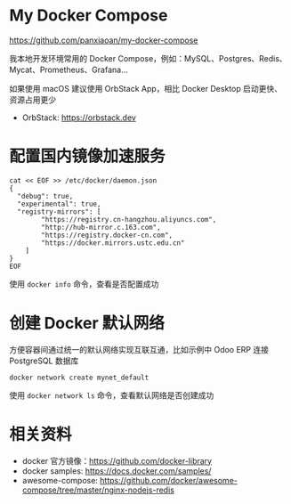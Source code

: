# My Docker Compose

https://github.com/panxiaoan/my-docker-compose

我本地开发环境常用的 Docker Compose，例如：MySQL、Postgres、Redis、Mycat、Prometheus、Grafana...

如果使用 macOS 建议使用 OrbStack App，相比 Docker Desktop 启动更快、资源占用更少
- OrbStack: https://orbstack.dev

# 配置国内镜像加速服务

```shell
cat << EOF >> /etc/docker/daemon.json
{
  "debug": true,
  "experimental": true,
  "registry-mirrors": [
		"https://registry.cn-hangzhou.aliyuncs.com",
		"http://hub-mirror.c.163.com",
		"https://registry.docker-cn.com",
		"https://docker.mirrors.ustc.edu.cn"
	]
}
EOF
```
使用 `docker info` 命令，查看是否配置成功

# 创建 Docker 默认网络

方便容器间通过统一的默认网络实现互联互通，比如示例中 Odoo ERP 连接 PostgreSQL 数据库

```shell
docker network create mynet_default
```
使用 `docker network ls` 命令，查看默认网络是否创建成功


# 相关资料
- docker 官方镜像：https://github.com/docker-library
- docker samples: https://docs.docker.com/samples/
- awesome-compose: https://github.com/docker/awesome-compose/tree/master/nginx-nodejs-redis